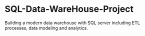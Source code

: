 # SQL-Data-WareHouse-Project
Building a modern data warehouse with SQL server including ETL processes, data modeling and analytics.
